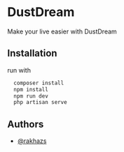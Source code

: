 
# DustDream

Make your live easier with DustDream




## Installation

run with

```bash
  composer install
  npm install 
  npm run dev
  php artisan serve
```

    
## Authors

- [@rakhazs](https://www.google.com/)

